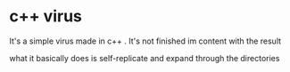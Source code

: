 # c++ virus
It's a simple virus made in c++ .
It's not finished im content with the result


what it basically does is self-replicate and expand through the directories